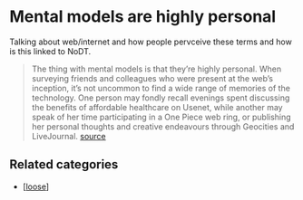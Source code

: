 # Mental models are highly personal

 Talking about web/internet and how people pervceive these terms and how is this linked to NoDT.

> The thing with mental models is that they’re highly personal. When surveying friends and colleagues who were present at the web’s inception, it’s not uncommon to find a wide range of memories of the technology. One person may fondly recall evenings spent discussing the benefits of affordable healthcare on Usenet, while another may speak of her time participating in a One Piece web ring, or publishing her personal thoughts and creative endeavours through Geocities and LiveJournal. [source](https://medium.com/@bryanrieger/same-same-but-different-ea8f872a54f#.ewtpg2q0p)

## Related categories

- [[loose]]


[//begin]: # "Autogenerated link references for markdown compatibility"
[loose]: loose "Loose notes"
[//end]: # "Autogenerated link references"
